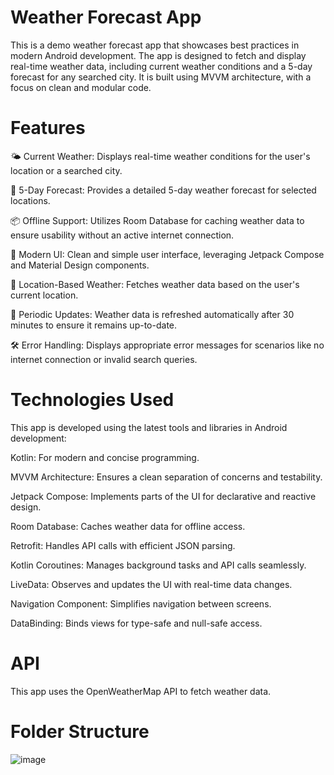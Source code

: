 # Weather Forecast App
This is a demo weather forecast app that showcases best practices in modern Android development. The app is designed to fetch and display real-time weather data, including current weather conditions and a 5-day forecast for any searched city. It is built using MVVM architecture, with a focus on clean and modular code.

# Features

🌤️ Current Weather: Displays real-time weather conditions for the user's location or a searched city.

📅 5-Day Forecast: Provides a detailed 5-day weather forecast for selected locations.

📦 Offline Support: Utilizes Room Database for caching weather data to ensure usability without an active internet connection.

🎨 Modern UI: Clean and simple user interface, leveraging Jetpack Compose and Material Design components.

📍 Location-Based Weather: Fetches weather data based on the user's current location.

🔄 Periodic Updates: Weather data is refreshed automatically after 30 minutes to ensure it remains up-to-date.

🛠️ Error Handling: Displays appropriate error messages for scenarios like no internet connection or invalid search queries.

# Technologies Used
This app is developed using the latest tools and libraries in Android development:

Kotlin: For modern and concise programming.

MVVM Architecture: Ensures a clean separation of concerns and testability.

Jetpack Compose: Implements parts of the UI for declarative and reactive design.

Room Database: Caches weather data for offline access.

Retrofit: Handles API calls with efficient JSON parsing.

Kotlin Coroutines: Manages background tasks and API calls seamlessly.

LiveData: Observes and updates the UI with real-time data changes.

Navigation Component: Simplifies navigation between screens.

DataBinding: Binds views for type-safe and null-safe access.

# API
This app uses the OpenWeatherMap API to fetch weather data.

# Folder Structure
![image](https://github.com/user-attachments/assets/30765fa1-45f6-446e-8de6-2a934b04165a)

